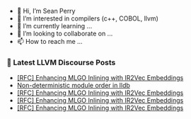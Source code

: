 - 👋 Hi, I’m Sean Perry
- 👀 I’m interested in compilers (c++, COBOL, llvm)
- 🌱 I’m currently learning ...
- 💞️ I’m looking to collaborate on ...
- 📫 How to reach me ...

<!---
s66perry/s66perry is a ✨ special ✨ repository because its `README.md` (this file) appears on your GitHub profile.
You can click the Preview link to take a look at your changes.
--->
### 📕 Latest LLVM Discourse Posts

<!-- DISCOURSE-LLVM:START -->
- [[RFC] Enhancing MLGO Inlining with IR2Vec Embeddings](https://discourse.llvm.org/t/rfc-enhancing-mlgo-inlining-with-ir2vec-embeddings/86250#post_15)
- [Non-deterministic module order in lldb](https://discourse.llvm.org/t/non-deterministic-module-order-in-lldb/86446#post_1)
- [[RFC] Enhancing MLGO Inlining with IR2Vec Embeddings](https://discourse.llvm.org/t/rfc-enhancing-mlgo-inlining-with-ir2vec-embeddings/86250#post_14)
- [[RFC] Enhancing MLGO Inlining with IR2Vec Embeddings](https://discourse.llvm.org/t/rfc-enhancing-mlgo-inlining-with-ir2vec-embeddings/86250#post_13)
- [[RFC] Enhancing MLGO Inlining with IR2Vec Embeddings](https://discourse.llvm.org/t/rfc-enhancing-mlgo-inlining-with-ir2vec-embeddings/86250#post_12)
<!-- DISCOURSE-LLVM:END -->
